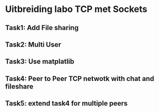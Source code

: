 # Uitbreiding labo TCP met Sockets

## Task1: Add File sharing

## Task2: Multi User

## Task3: Use matplatlib

## Task4: Peer to Peer TCP netwotk with chat and fileshare

## Task5: extend task4 for multiple peers